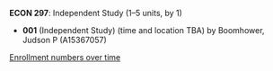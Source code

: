 **ECON 297**: Independent Study (1–5 units, by 1)

- **001** (Independent Study) (time and location TBA) by Boomhower, Judson P (A15367057)

[Enrollment numbers over time](./ECON297.tsv)
